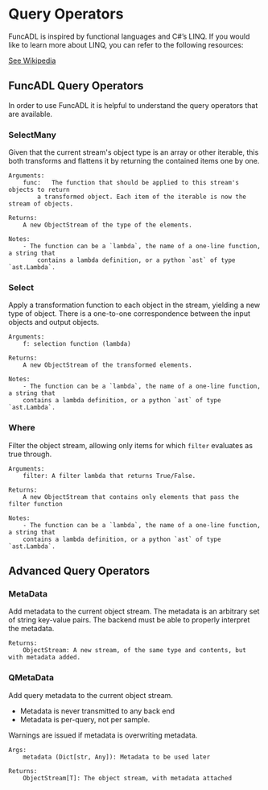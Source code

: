 # Query Operators

FuncADL is inspired by functional languages and C#’s LINQ. If you would like to learn more about LINQ, you can refer to the following resources:

[See Wikipedia](https://en.wikipedia.org/wiki/Language_Integrated_Query)

<!-- TODO: Add full API reference page for the functions in FuncADL -->

## FuncADL Query Operators

In order to use FuncADL it is helpful to understand the query operators that are available. 

### SelectMany

Given that the current stream's object type is an array or other iterable, 
this both transforms and flattens it by returning the contained items one by one.

    Arguments:
        func:   The function that should be applied to this stream's objects to return
            a transformed object. Each item of the iterable is now the stream of objects.

    Returns:
        A new ObjectStream of the type of the elements.

    Notes:
        - The function can be a `lambda`, the name of a one-line function, a string that
            contains a lambda definition, or a python `ast` of type `ast.Lambda`.

### Select

Apply a transformation function to each object in the stream, yielding a new type of
object. There is a one-to-one correspondence between the input objects and output objects.

    Arguments:
        f: selection function (lambda)

    Returns:
        A new ObjectStream of the transformed elements.

    Notes:
        - The function can be a `lambda`, the name of a one-line function, a string that
        contains a lambda definition, or a python `ast` of type `ast.Lambda`.

<!-- ### SelectMany vs Select

    TODO: Add an example that illustrates the difference between these two things.

To help illustrate the difference between `Select` and `SelectMany`, consider the following example: -->

### Where

Filter the object stream, allowing only items for which `filter` evaluates as true through.

    Arguments:
        filter: A filter lambda that returns True/False.

    Returns:
        A new ObjectStream that contains only elements that pass the filter function

    Notes:
        - The function can be a `lambda`, the name of a one-line function, a string that
        contains a lambda definition, or a python `ast` of type `ast.Lambda`.

## Advanced Query Operators

### MetaData

Add metadata to the current object stream. The metadata is an arbitrary set of string key-value pairs. The backend must be able to properly interpret the metadata.

    Returns:
        ObjectStream: A new stream, of the same type and contents, but with metadata added.

### QMetaData

Add query metadata to the current object stream.

- Metadata is never transmitted to any back end
- Metadata is per-query, not per sample.

Warnings are issued if metadata is overwriting metadata.

    Args:
        metadata (Dict[str, Any]): Metadata to be used later

    Returns:
        ObjectStream[T]: The object stream, with metadata attached

